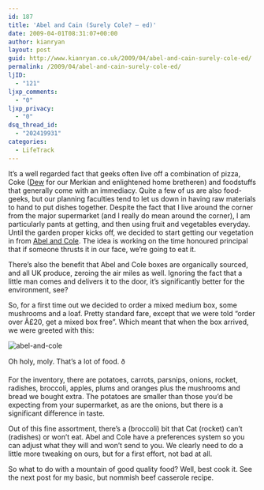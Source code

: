 ```yaml
---
id: 187
title: 'Abel and Cain (Surely Cole? – ed)'
date: 2009-04-01T08:31:07+00:00
author: kianryan
layout: post
guid: http://www.kianryan.co.uk/2009/04/abel-and-cain-surely-cole-ed/
permalink: /2009/04/abel-and-cain-surely-cole-ed/
ljID:
  - "121"
ljxp_comments:
  - "0"
ljxp_privacy:
  - "0"
dsq_thread_id:
  - "202419931"
categories:
  - LifeTrack
---
```

It’s a well regarded fact that geeks often live off a combination of pizza, Coke ([Dew](http://www.americansoda.co.uk/uk/American-Soda/Home/Mountain-Dew.aspx) for our Merkian and enlightened home bretheren) and foodstuffs that generally come with an immediacy. Quite a few of us are also food-geeks, but our planning faculties tend to let us down in having raw materials to hand to put dishes together. Despite the fact that I live around the corner from the major supermarket (and I really do mean around the corner), I am particularly pants at getting, and then using fruit and vegetables everyday. Until the garden proper kicks off, we decided to start getting our vegetation in from [Abel and Cole](http://www.abelandcole.co.uk/). The idea is working on the time honoured principal that if someone thrusts it in our face, we’re going to eat it.

There’s also the benefit that Abel and Cole boxes are organically sourced, and all UK produce, zeroing the air miles as well. Ignoring the fact that a little man comes and delivers it to the door, it’s significantly better for the environment, see?

So, for a first time out we decided to order a mixed medium box, some mushrooms and a loaf. Pretty standard fare, except that we were told “order over Â£20, get a mixed box free”. Which meant that when the box arrived, we were greeted with this:

<img src="/assets/images/2009/04/abel-and-cole-300x200.jpg" alt="abel-and-cole" title="abel-and-cole"   class="alignnone size-medium wp-image-188" srcset="/assets/images/2009/04/abel-and-cole-300x200.jpg 300w, /assets/images/2009/04/abel-and-cole.jpg 1024w" sizes="(max-width: 300px) 100vw, 300px" />

Oh holy, moly. That’s a lot of food. ð

For the inventory, there are potatoes, carrots, parsnips, onions, rocket, radishes, broccoli, apples, plums and oranges plus the mushrooms and bread we bought extra. The potatoes are smaller than those you’d be expecting from your supermarket, as are the onions, but there is a significant difference in taste.

Out of this fine assortment, there’s a (broccoli) bit that Cat (rocket) can’t (radishes) or won’t eat. Abel and Cole have a preferences system so you can adjust what they will and won’t send to you. We clearly need to do a little more tweaking on ours, but for a first effort, not bad at all.

So what to do with a mountain of good quality food? Well, best cook it. See the next post for my basic, but nommish beef casserole recipe.